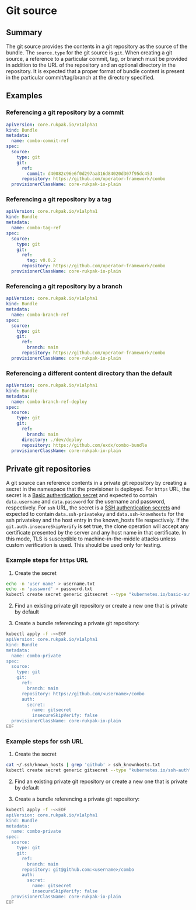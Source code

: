 # Git source

## Summary

The git source provides the contents in a git repository as the source of the bundle.  The `source.type` for the git source is `git`.
When creating a git source, a reference to a particular commit, tag, or branch must be provided in addition to the URL of the
repository and an optional directory in the repository. It is expected that a proper format of bundle content is present
in the particular commit/tag/branch at the directory specified.

## Examples

### Referencing a git repository by a commit

```yaml
apiVersion: core.rukpak.io/v1alpha1
kind: Bundle
metadata:
  name: combo-commit-ref
spec:
  source:
    type: git
    git:
      ref:
        commit: d40082c96e6f0d297aa316d84020d307f95dc453
      repository: https://github.com/operator-framework/combo
  provisionerClassName: core-rukpak-io-plain
```

### Referencing a git repository by a tag

```yaml
apiVersion: core.rukpak.io/v1alpha1
kind: Bundle
metadata:
  name: combo-tag-ref
spec:
  source:
    type: git
    git:
      ref:
        tag: v0.0.2
      repository: https://github.com/operator-framework/combo
  provisionerClassName: core-rukpak-io-plain
```

### Referencing a git repository by a branch

```yaml
apiVersion: core.rukpak.io/v1alpha1
kind: Bundle
metadata:
  name: combo-branch-ref
spec:
  source:
    type: git
    git:
      ref:
        branch: main
      repository: https://github.com/operator-framework/combo
  provisionerClassName: core-rukpak-io-plain
```

### Referencing a different content directory than the default

```yaml
apiVersion: core.rukpak.io/v1alpha1
kind: Bundle
metadata:
  name: combo-branch-ref-deploy
spec:
  source:
    type: git
    git:
      ref:
        branch: main
      directory: ./dev/deploy
      repository: https://github.com/exdx/combo-bundle
  provisionerClassName: core-rukpak-io-plain
```

## Private git repositories

A git source can reference contents in a private git repository by creating a secret in the namespace that the provisioner is deployed.
For `https` URL, the secret is a [Basic authentication secret](https://kubernetes.io/docs/concepts/configuration/secret/#basic-authentication-secret)
and expected to contain `data.username` and `data.password` for the username and password, respectively.
For `ssh` URL, the secret is a [SSH authentication secrets](https://kubernetes.io/docs/concepts/configuration/secret/#ssh-authentication-secrets)
and expected to contain `data.ssh-privatekey` and `data.ssh-knownhosts` for the ssh privatekey and the host entry in the known_hosts file respectively.
If the `git.auth.insecureSkipVerify` is set true, the clone operation will accept any certificate presented by the server and any host name in that
certificate. In this mode, TLS is susceptible to machine-in-the-middle attacks unless custom verification is
used. This should be used only for testing.

### Example steps for `https` URL

1. Create the secret

```sh
echo -n 'user name' > username.txt
echo -n 'password' > password.txt
kubectl create secret generic gitsecret --type "kubernetes.io/basic-auth" --from-file=username=./username.txt --from-file=password=./password.txt -n olmv1-system
```

2. Find an existing private git repository or create a new one that is private by default

3. Create a bundle referencing a private git repository:

```bash
kubectl apply -f -<<EOF
apiVersion: core.rukpak.io/v1alpha1
kind: Bundle
metadata:
  name: combo-private
spec:
  source:
    type: git
    git:
      ref:
        branch: main
      repository: https://github.com/<username>/combo
      auth:
        secret:
          name: gitsecret
          insecureSkipVerify: false
  provisionerClassName: core-rukpak-io-plain
EOF
```

### Example steps for ssh URL

1. Create the secret

```sh
cat ~/.ssh/known_hosts | grep 'github' > ssh_knownhosts.txt
kubectl create secret generic gitsecret --type "kubernetes.io/ssh-auth" --from-file=ssh-privatekey=~/.ssh/id_rsa --from-file=ssh-knownhosts=./ssh_konwnhosts.txt -n olmv1-system
```

2. Find an existing private git repository or create a new one that is private by default

3. Create a bundle referencing a private git repository:

```bash
kubectl apply -f -<<EOF
apiVersion: core.rukpak.io/v1alpha1
kind: Bundle
metadata:
  name: combo-private
spec:
  source:
    type: git
    git:
      ref:
        branch: main
      repository: git@github.com:<username>/combo
      auth:
        secret:
          name: gitsecret
          insecureSkipVerify: false
  provisionerClassName: core-rukpak-io-plain
EOF
```

